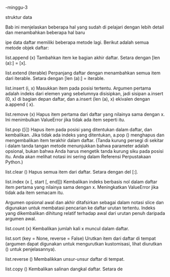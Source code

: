 -minggu-3

struktur data 

Bab ini menjelaskan beberapa hal yang sudah di pelajari
dengan lebih detail dan menambahkan beberapa hal baru

ipe data daftar memiliki beberapa metode lagi. Berikut adalah semua metode objek daftar:

list.append (x)
Tambahkan item ke bagian akhir daftar. Setara dengan [len (a):] = [x].

list.extend (iterable)
Perpanjang daftar dengan menambahkan semua item dari iterable. Setara dengan [len (a):] = iterable.

list.insert (i, x)
Masukkan item pada posisi tertentu. Argumen pertama adalah indeks dari elemen yang sebelumnya disisipkan, jadi sisipan a.insert (0, x) di bagian depan daftar, dan a.insert (len (a), x) ekivalen dengan a.append ( x).

list.remove (x)
Hapus item pertama dari daftar yang nilainya sama dengan x. Ini menimbulkan ValueError jika tidak ada item seperti itu.

list.pop ([i])
Hapus item pada posisi yang ditentukan dalam daftar, dan kembalikan. Jika tidak ada indeks yang ditentukan, a.pop () menghapus dan mengembalikan item terakhir dalam daftar. (Tanda kurung persegi di sekitar i dalam tanda tangan metode menunjukkan bahwa parameter adalah opsional, bukan bahwa Anda harus mengetik tanda kurung siku pada posisi itu. Anda akan melihat notasi ini sering dalam Referensi Perpustakaan Python.)

list.clear ()
Hapus semua item dari daftar. Setara dengan del [:].

list.index (x [, start [, end]])
Kembalikan indeks berbasis nol dalam daftar item pertama yang nilainya sama dengan x. Meningkatkan ValueError jika tidak ada item semacam itu.

Argumen opsional awal dan akhir ditafsirkan sebagai dalam notasi slice dan digunakan untuk membatasi pencarian ke daftar urutan tertentu. Indeks yang dikembalikan dihitung relatif terhadap awal dari urutan penuh daripada argumen awal.

list.count (x)
Kembalikan jumlah kali x muncul dalam daftar.

list.sort (key = None, reverse = False)
Urutkan item dari daftar di tempat (argumen dapat digunakan untuk mengurutkan kustomisasi, lihat diurutkan () untuk penjelasannya).

list.reverse ()
Membalikkan unsur-unsur daftar di tempat.

list.copy ()
Kembalikan salinan dangkal daftar. Setara de

